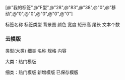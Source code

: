 [@"我的标签",@"F型",@"28",@"83",@"38",@"0",@"移动",@"0",@"0",@"0",@"0",@"0"]



标签名称  标签类型  背景图  颜色  宽度  矩形高  尾长  文本个数     


### 云模版

类型(大类) 细类 名称 规格 内容

大类：热门模版  

细类：热门模版  新增模版  已保存模版

  